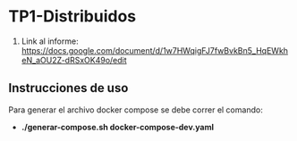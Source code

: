 # TP1-Distribuidos

1. Link al informe: https://docs.google.com/document/d/1w7HWqigFJ7fwBvkBn5_HqEWkheN_aOU2Z-dRSxOK49o/edit


## Instrucciones de uso

Para generar el archivo docker compose se debe correr el comando: 
* **./generar-compose.sh docker-compose-dev.yaml**